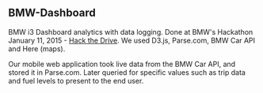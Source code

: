 ## BMW-Dashboard
BMW i3 Dashboard analytics with data logging. Done at BMW's Hackathon January 11, 2015 - [Hack the Drive](http://www.hackthedrive.com/). We used D3.js, Parse.com, BMW Car API and Here (maps). 

Our mobile web application took live data from the BMW Car API, and stored it in Parse.com. Later queried for specific values such as trip data and fuel levels to present to the end user.
